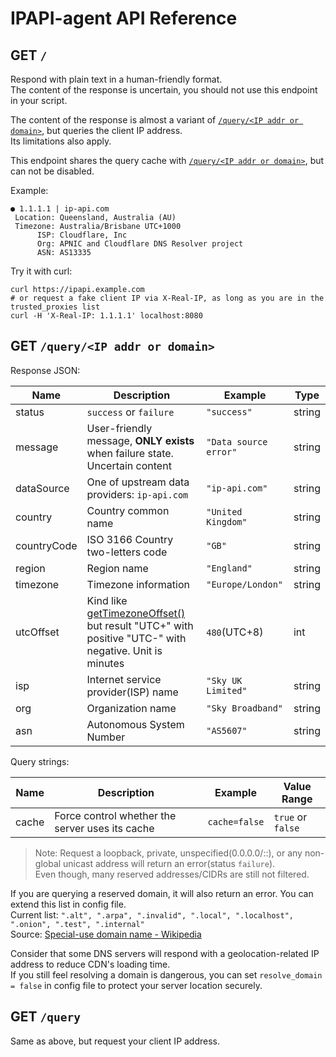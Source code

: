 # IPAPI-agent API Reference

## GET `/`

Respond with plain text in a human-friendly format.\
The content of the response is uncertain, you should not use this endpoint in your script.

The content of the response is almost a variant of [`/query/<IP addr or domain>`](#get-queryip-addr-or-domain), but queries the client IP address.\
Its limitations also apply.

This endpoint shares the query cache with [`/query/<IP addr or domain>`](#get-queryip-addr-or-domain), but can not be disabled.

Example:

```text
● 1.1.1.1 | ip-api.com
 Location: Queensland, Australia (AU)
 Timezone: Australia/Brisbane UTC+1000
      ISP: Cloudflare, Inc
      Org: APNIC and Cloudflare DNS Resolver project
      ASN: AS13335
```

Try it with curl:

```shell
curl https://ipapi.example.com
# or request a fake client IP via X-Real-IP, as long as you are in the trusted_proxies list
curl -H 'X-Real-IP: 1.1.1.1' localhost:8080
```

## GET `/query/<IP addr or domain>`

Response JSON:

|Name|Description|Example|Type|
|--|--|--|--|
|status|`success` or `failure`|`"success"`|string|
|message|User-friendly message, **ONLY exists** when failure state. Uncertain content|`"Data source error"`|string|
|dataSource|One of upstream data providers: `ip-api.com`|`"ip-api.com"`|string|
|country|Country common name|`"United Kingdom"`|string|
|countryCode|ISO 3166 Country two-letters code|`"GB"`|string|
|region|Region name|`"England"`|string|
|timezone|Timezone information|`"Europe/London"`|string|
|utcOffset|Kind like [getTimezoneOffset()](https://developer.mozilla.org/en-US/docs/Web/JavaScript/Reference/Global_Objects/Date/getTimezoneOffset) but result "UTC+" with positive "UTC-" with negative. Unit is minutes|`480`(UTC+8)|int|
|isp|Internet service provider(ISP) name|`"Sky UK Limited"`|string|
|org|Organization name|`"Sky Broadband"`|string|
|asn|Autonomous System Number|`"AS5607"`|string|

Query strings:

|Name|Description|Example|Value Range|
|--|--|--|--|
|cache|Force control whether the server uses its cache|`cache=false`|`true` or `false`|

> Note: Request a loopback, private, unspecified(0.0.0.0/::), or any non-global unicast address will return an error(status `failure`).\
> Even though, many reserved addresses/CIDRs are still not filtered.

If you are querying a reserved domain, it will also return an error. You can extend this list in config file.\
Current list: `".alt", ".arpa", ".invalid", ".local", ".localhost", ".onion", ".test", ".internal"`\
Source: [Special-use domain name - Wikipedia](https://en.wikipedia.org/wiki/Special-use_domain_name)

Consider that some DNS servers will respond with a geolocation-related IP address to reduce CDN's loading time.\
If you still feel resolving a domain is dangerous, you can set `resolve_domain = false` in config file to protect your server location securely.

## GET `/query`

Same as above, but request your client IP address.
